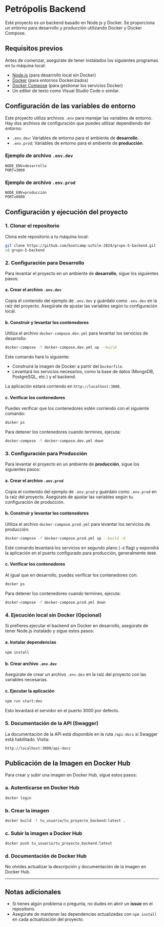
# Petrópolis Backend

Este proyecto es un backend basado en Node.js y Docker. Se proporciona un entorno para desarrollo y producción utilizando Docker y Docker Compose.

## Requisitos previos

Antes de comenzar, asegúrate de tener instalados los siguientes programas en tu máquina local:

- [Node.js](https://nodejs.org/) (para desarrollo local sin Docker)
- [Docker](https://www.docker.com/get-started) (para entornos Dockerizados)
- [Docker Compose](https://docs.docker.com/compose/install/) (para gestionar los servicios Docker)
- Un editor de texto como Visual Studio Code o similar.

## Configuración de las variables de entorno

Este proyecto utiliza archivos `.env` para manejar las variables de entorno. Hay dos archivos de configuración que puedes utilizar dependiendo del entorno:

- `.env.dev`: Variables de entorno para el ambiente de **desarrollo**.
- `.env.prod`: Variables de entorno para el ambiente de **producción**.

### Ejemplo de archivo `.env.dev`

```plaintext
NODE_ENV=desarrollo
PORT=3000
```

### Ejemplo de archivo `.env.prod`

```plaintext
NODE_ENV=producción
PORT=8080
```

## Configuración y ejecución del proyecto

### 1. Clonar el repositorio

Clona este repositorio a tu máquina local:

```bash
git clone https://github.com/bootcamp-uchile-2024/grupo-5-backend.git
cd grupo-5-backend
```

### 2. Configuración para Desarrollo

Para levantar el proyecto en un ambiente de **desarrollo**, sigue los siguientes pasos:

#### a. Crear el archivo `.env.dev`

Copia el contenido del ejemplo de `.env.dev` y guárdalo como `.env.dev` en la raíz del proyecto. Asegúrate de ajustar las variables según tu configuración local.

#### b. Construir y levantar los contenedores

Utiliza el archivo `docker-compose.dev.yml` para levantar los servicios de desarrollo:

```bash
docker-compose -f docker-compose.dev.yml up --build
```

Este comando hará lo siguiente:

- Construirá la imagen de Docker a partir del `Dockerfile`.
- Levantará los servicios necesarios, como la base de datos (MongoDB, PostgreSQL, etc.) y el backend.
  
La aplicación estará corriendo en `http://localhost:3000`.

#### c. Verificar los contenedores

Puedes verificar que los contenedores estén corriendo con el siguiente comando:

```bash
docker ps
```

Para detener los contenedores cuando termines, ejecuta:

```bash
docker-compose -f docker-compose.dev.yml down
```

### 3. Configuración para Producción

Para levantar el proyecto en un ambiente de **producción**, sigue los siguientes pasos:

#### a. Crear el archivo `.env.prod`

Copia el contenido del ejemplo de `.env.prod` y guárdalo como `.env.prod` en la raíz del proyecto. Asegúrate de ajustar las variables según tu configuración de producción.

#### b. Construir y levantar los contenedores

Utiliza el archivo `docker-compose.prod.yml` para levantar los servicios de producción:

```bash
docker-compose -f docker-compose.prod.yml up --build -d
```

Este comando levantará los servicios en segundo plano (`-d` flag) y expondrá la aplicación en el puerto configurado para producción, generalmente `8080`.

#### c. Verificar los contenedores

Al igual que en desarrollo, puedes verificar los contenedores con:

```bash
docker ps
```

Para detener los contenedores cuando termines, ejecuta:

```bash
docker-compose -f docker-compose.prod.yml down
```

### 4. Ejecución local sin Docker (Opcional)

Si prefieres ejecutar el backend sin Docker en desarrollo, asegúrate de tener Node.js instalado y sigue estos pasos:

#### a. Instalar dependencias

```bash
npm install
```

#### b. Crear archivo `.env.dev`

Asegúrate de crear un archivo `.env.dev` en la raíz del proyecto con las variables necesarias.

#### c. Ejecutar la aplicación

```bash
npm run start:dev
```

Esto levantará el servidor en el puerto 3000 por defecto.

### 5. Documentación de la API (Swagger)

La documentación de la API está disponible en la ruta `/api-docs` si Swagger está habilitado. Visita:

```
http://localhost:3000/api-docs
```

## Publicación de la Imagen en Docker Hub

Para crear y subir una imagen en Docker Hub, sigue estos pasos:

### a. Autenticarse en Docker Hub

```bash
docker login
```

### b. Crear la imagen

```bash
docker build -t tu_usuario/tu_proyecto_backend:latest .
```

### c. Subir la imagen a Docker Hub

```bash
docker push tu_usuario/tu_proyecto_backend:latest
```

### d. Documentación de Docker Hub

No olvides actualizar la descripción y documentación de la imagen en Docker Hub.

---

## Notas adicionales

- Si tienes algún problema o pregunta, no dudes en abrir un **issue** en el repositorio.
- Asegúrate de mantener las dependencias actualizadas con `npm install` en cada actualización del proyecto.
